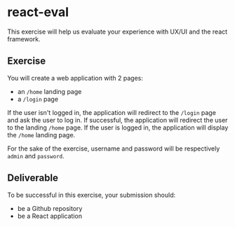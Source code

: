 # react-eval

This exercise will help us evaluate your experience with UX/UI and the react framework.

## Exercise

You will create a web application with 2 pages:
- an `/home` landing page
- a `/login` page

If the user isn't logged in, the application will redirect to the `/login` page and ask the user to log in. If successful, the application will redirect the user to the landing `/home` page.
If the user is logged in, the application will display the `/home` landing page.

For the sake of the exercise, username and password will be respectively `admin` and `password`.

## Deliverable

To be successful in this exercise, your submission should:
- be a Github repository
- be a React application
